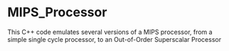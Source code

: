 # MIPS_Processor
This C++ code emulates several versions of a MIPS processor, from a simple single cycle processor, to an Out-of-Order  Superscalar Processor
